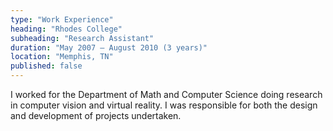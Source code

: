 ```yaml
---
type: "Work Experience"
heading: "Rhodes College"
subheading: "Research Assistant"
duration: "May 2007 – August 2010 (3 years)"
location: "Memphis, TN"
published: false
---
```


I worked for the Department of Math and Computer Science doing research in computer vision and virtual reality. I was responsible for both the design and development of projects undertaken.